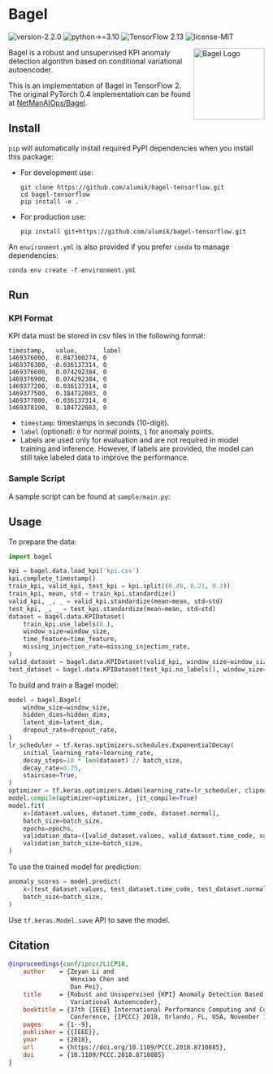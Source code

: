 # Bagel

![version-2.2.0](https://img.shields.io/badge/version-2.2.0-blue)
![python->=3.10](https://img.shields.io/badge/python->=3.10-blue?logo=python&logoColor=white)
![TensorFlow 2.13](https://img.shields.io/badge/TensorFlow-2.13-FF6F00?logo=tensorflow&logoColor=white)
![license-MIT](https://img.shields.io/badge/license-MIT-green)

<img width="140" alt="Bagel Logo" align="right" src="https://www.svgrepo.com/show/275681/bagel.svg"/>

Bagel is a robust and unsupervised KPI anomaly detection algorithm based on conditional variational autoencoder.

This is an implementation of Bagel in TensorFlow 2. The original PyTorch 0.4 implementation can be found at
[NetManAIOps/Bagel](https://github.com/NetManAIOps/Bagel).

## Install

`pip` will automatically install required PyPI dependencies when you install this package:

- For development use:

    ```
    git clone https://github.com/alumik/bagel-tensorflow.git
    cd bagel-tensorflow
    pip install -e .
    ```

- For production use:

    ```
    pip install git+https://github.com/alumik/bagel-tensorflow.git
    ```

An `environment.yml` is also provided if you prefer `conda` to manage dependencies:

```
conda env create -f environment.yml
```

## Run

### KPI Format

KPI data must be stored in csv files in the following format:

```
timestamp,   value,       label
1469376000,  0.847300274, 0
1469376300, -0.036137314, 0
1469376600,  0.074292384, 0
1469376900,  0.074292384, 0
1469377200, -0.036137314, 0
1469377500,  0.184722083, 0
1469377800, -0.036137314, 0
1469378100,  0.184722083, 0
```

- `timestamp`: timestamps in seconds (10-digit).
- `label` (optional): `0` for normal points, `1` for anomaly points.
- Labels are used only for evaluation and are not required in model training and inference. However, if labels are
  provided, the model can still take labeled data to improve the performance.

### Sample Script

A sample script can be found at `sample/main.py`:

## Usage

To prepare the data:

```python
import bagel

kpi = bagel.data.load_kpi('kpi.csv')
kpi.complete_timestamp()
train_kpi, valid_kpi, test_kpi = kpi.split((0.49, 0.21, 0.3))
train_kpi, mean, std = train_kpi.standardize()
valid_kpi, _, _ = valid_kpi.standardize(mean=mean, std=std)
test_kpi, _, _ = test_kpi.standardize(mean=mean, std=std)
dataset = bagel.data.KPIDataset(
    train_kpi.use_labels(0.),
    window_size=window_size,
    time_feature=time_feature,
    missing_injection_rate=missing_injection_rate,
)
valid_dataset = bagel.data.KPIDataset(valid_kpi, window_size=window_size, time_feature=time_feature)
test_dataset = bagel.data.KPIDataset(test_kpi.no_labels(), window_size=window_size, time_feature=time_feature)
```

To build and train a Bagel model:

```python
model = bagel.Bagel(
    window_size=window_size,
    hidden_dims=hidden_dims,
    latent_dim=latent_dim,
    dropout_rate=dropout_rate,
)
lr_scheduler = tf.keras.optimizers.schedules.ExponentialDecay(
    initial_learning_rate=learning_rate,
    decay_steps=10 * len(dataset) // batch_size,
    decay_rate=0.75,
    staircase=True,
)
optimizer = tf.keras.optimizers.Adam(learning_rate=lr_scheduler, clipnorm=clipnorm)
model.compile(optimizer=optimizer, jit_compile=True)
model.fit(
    x=[dataset.values, dataset.time_code, dataset.normal],
    batch_size=batch_size,
    epochs=epochs,
    validation_data=([valid_dataset.values, valid_dataset.time_code, valid_dataset.normal], None),
    validation_batch_size=batch_size,
)
```

To use the trained model for prediction:

```python
anomaly_scores = model.predict(
    x=[test_dataset.values, test_dataset.time_code, test_dataset.normal],
    batch_size=batch_size,
)
```

Use `tf.keras.Model.save` API to save the model.

## Citation

```bibtex
@inproceedings{conf/ipccc/LiCP18,
    author    = {Zeyan Li and
                 Wenxiao Chen and
                 Dan Pei},
    title     = {Robust and Unsupervised {KPI} Anomaly Detection Based on Conditional
                 Variational Autoencoder},
    booktitle = {37th {IEEE} International Performance Computing and Communications
                 Conference, {IPCCC} 2018, Orlando, FL, USA, November 17-19, 2018},
    pages     = {1--9},
    publisher = {{IEEE}},
    year      = {2018},
    url       = {https://doi.org/10.1109/PCCC.2018.8710885},
    doi       = {10.1109/PCCC.2018.8710885}
}
```
